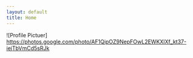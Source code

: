 ```yaml
---
layout: default
title: Home
---
```

![Profile Pictuer] https://photos.google.com/photo/AF1QipOZ9NepFOwL2EWKXlXf_kt37-iejTbVmCd5sRJk
